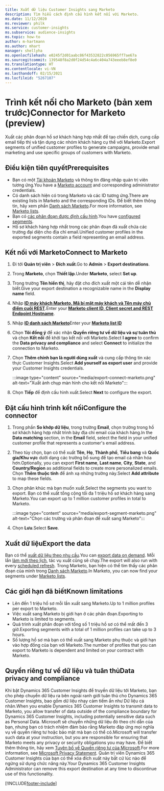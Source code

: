```yaml
---
title: Xuất dữ liệu Customer Insights sang Marketo
description: Tìm hiểu cách định cấu hình kết nối với Marketo.
ms.date: 11/12/2020
ms.reviewer: philk
ms.service: customer-insights
ms.subservice: audience-insights
ms.topic: how-to
author: m-hartmann
ms.author: mhart
manager: shellyha
ms.openlocfilehash: e0245f2d01aabc86f43532822c056965ff7ae67a
ms.sourcegitcommit: 139548f8a2d0f24d54c4a6c404a743eeeb8ef8e0
ms.translationtype: HT
ms.contentlocale: vi-VN
ms.lasthandoff: 02/15/2021
ms.locfileid: "5267107"
---
```

# <a name="connector-for-marketo-preview"></a><span data-ttu-id="62088-103">Trình kết nối cho Marketo (bản xem trước)</span><span class="sxs-lookup"><span data-stu-id="62088-103">Connector for Marketo (preview)</span></span>

<span data-ttu-id="62088-104">Xuất các phân đoạn hồ sơ khách hàng hợp nhất để tạo chiến dịch, cung cấp email tiếp thị và tận dụng các nhóm khách hàng cụ thể với Marketo.</span><span class="sxs-lookup"><span data-stu-id="62088-104">Export segments of unified customer profiles to generate campaigns, provide email marketing and use specific groups of customers with Marketo.</span></span>

## <a name="prerequisites"></a><span data-ttu-id="62088-105">Điều kiện tiên quyết</span><span class="sxs-lookup"><span data-stu-id="62088-105">Prerequisites</span></span>

-   <span data-ttu-id="62088-106">Bạn có một [Tài khoản Marketo](https://login.marketo.com/) và thông tin đăng nhập quản trị viên tương ứng.</span><span class="sxs-lookup"><span data-stu-id="62088-106">You have a [Marketo account](https://login.marketo.com/) and corresponding administrator credentials.</span></span>
-   <span data-ttu-id="62088-107">Có danh sách hiện có trong Marketo và các ID tương ứng.</span><span class="sxs-lookup"><span data-stu-id="62088-107">There are existing lists in Marketo and the corresponding IDs.</span></span> <span data-ttu-id="62088-108">Để biết thêm thông tin, hãy xem phần [Danh sách Marketo](https://docs.marketo.com/display/public/DOCS/Understanding+Static+Lists).</span><span class="sxs-lookup"><span data-stu-id="62088-108">For more information, see [Marketo lists](https://docs.marketo.com/display/public/DOCS/Understanding+Static+Lists).</span></span>
-   <span data-ttu-id="62088-109">Bạn có [các phân đoạn được định cấu hình](segments.md).</span><span class="sxs-lookup"><span data-stu-id="62088-109">You have [configured segments](segments.md).</span></span>
-   <span data-ttu-id="62088-110">Hồ sơ khách hàng hợp nhất trong các phân đoạn đã xuất chứa các trường đại diện cho địa chỉ email.</span><span class="sxs-lookup"><span data-stu-id="62088-110">Unified customer profiles in the exported segments contain a field representing an email address.</span></span>

## <a name="connect-to-marketo"></a><span data-ttu-id="62088-111">Kết nối với Marketo</span><span class="sxs-lookup"><span data-stu-id="62088-111">Connect to Marketo</span></span>

1. <span data-ttu-id="62088-112">Đi tới **Quản trị viên** > **Đích xuất**.</span><span class="sxs-lookup"><span data-stu-id="62088-112">Go to **Admin** > **Export destinations**.</span></span>

1. <span data-ttu-id="62088-113">Trong **Marketo**, chọn **Thiết lập**.</span><span class="sxs-lookup"><span data-stu-id="62088-113">Under **Marketo**, select **Set up**.</span></span>

1. <span data-ttu-id="62088-114">Trong trường **Tên hiển thị**, hãy đặt cho đích xuất một cái tên dễ nhận biết.</span><span class="sxs-lookup"><span data-stu-id="62088-114">Give your export destination a recognizable name in the **Display name** field.</span></span>

1. <span data-ttu-id="62088-115">Nhập **[ID máy khách Marketo, Mã bí mật máy khách và Tên máy chủ điểm cuối REST](https://developers.marketo.com/rest-api/authentication/)**.</span><span class="sxs-lookup"><span data-stu-id="62088-115">Enter your **[Marketo client ID, Client secret and REST Endpoint Hostname](https://developers.marketo.com/rest-api/authentication/)**.</span></span>

1. <span data-ttu-id="62088-116">Nhập **[ID danh sách Marketo](https://docs.marketo.com/display/public/DOCS/Understanding+Static+Lists)**</span><span class="sxs-lookup"><span data-stu-id="62088-116">Enter your **[Marketo list ID](https://docs.marketo.com/display/public/DOCS/Understanding+Static+Lists)**</span></span> 

1. <span data-ttu-id="62088-117">Chọn **Tôi đồng ý** để xác nhận **Quyền riêng tư về dữ liệu và sự tuân thủ** và chọn **Kết nối** để khởi tạo kết nối với Marketo.</span><span class="sxs-lookup"><span data-stu-id="62088-117">Select **I agree** to confirm the **Data privacy and compliance** and select **Connect** to initialize the connection to Marketo.</span></span>

1. <span data-ttu-id="62088-118">Chọn **Thêm chính bạn là người dùng xuất** và cung cấp thông tin xác thực Customer Insights.</span><span class="sxs-lookup"><span data-stu-id="62088-118">Select **Add yourself as export user** and provide your Customer Insights credentials.</span></span>

   :::image type="content" source="media/export-connect-marketo.png" alt-text="Xuất ảnh chụp màn hình cho kết nối Marketo":::

1. <span data-ttu-id="62088-120">Chọn **Tiếp** để định cấu hình xuất.</span><span class="sxs-lookup"><span data-stu-id="62088-120">Select **Next** to configure the export.</span></span>

## <a name="configure-the-connector"></a><span data-ttu-id="62088-121">Đặt cấu hình trình kết nối</span><span class="sxs-lookup"><span data-stu-id="62088-121">Configure the connector</span></span>

1. <span data-ttu-id="62088-122">Trong phần **So khớp dữ liệu**, trong trường **Email**, chọn trường trong hồ sơ khách hàng hợp nhất trình bày địa chỉ email của khách hàng.</span><span class="sxs-lookup"><span data-stu-id="62088-122">In the **Data matching** section, in the **Email** field, select the field in your unified customer profile that represents a customer's email address.</span></span> 

1. <span data-ttu-id="62088-123">Theo tùy chọn, bạn có thể xuất **Tên**, **Họ**, **Thành phố**, **Tiểu bang** và **Quốc gia/Khu vực** dưới dạng các trường bổ sung để tạo email cá nhân hóa hơn.</span><span class="sxs-lookup"><span data-stu-id="62088-123">Optionally, you can export **First name**, **Last name**, **City**, **State**, and **Country/Region**  as additional fields to create more personalized emails.</span></span> <span data-ttu-id="62088-124">Chọn **Thêm thuộc tính** để ánh xạ những trường này.</span><span class="sxs-lookup"><span data-stu-id="62088-124">Select **Add attribute** to map these fields.</span></span>

1. <span data-ttu-id="62088-125">Chọn phân khúc mà bạn muốn xuất.</span><span class="sxs-lookup"><span data-stu-id="62088-125">Select the segments you want to export.</span></span> <span data-ttu-id="62088-126">Bạn có thể xuất tổng cộng tối đa 1 triệu hồ sơ khách hàng sang Marketo.</span><span class="sxs-lookup"><span data-stu-id="62088-126">You can export up to 1 million customer profiles in total to Marketo.</span></span>

   :::image type="content" source="media/export-segment-marketo.png" alt-text="Chọn các trường và phân đoạn để xuất sang Marketo":::

1. <span data-ttu-id="62088-128">Chọn **Lưu**.</span><span class="sxs-lookup"><span data-stu-id="62088-128">Select **Save**.</span></span>

## <a name="export-the-data"></a><span data-ttu-id="62088-129">Xuất dữ liệu</span><span class="sxs-lookup"><span data-stu-id="62088-129">Export the data</span></span>

<span data-ttu-id="62088-130">Bạn có thể [xuất dữ liệu theo nhu cầu](export-destinations.md).</span><span class="sxs-lookup"><span data-stu-id="62088-130">You can [export data on demand](export-destinations.md).</span></span> <span data-ttu-id="62088-131">Mỗi lần [làm mới theo lịch](system.md#schedule-tab), tác vụ xuất cũng sẽ chạy.</span><span class="sxs-lookup"><span data-stu-id="62088-131">The export will also run with every [scheduled refresh](system.md#schedule-tab).</span></span> <span data-ttu-id="62088-132">Trong Marketo, bạn hiện có thể tìm thấy các phân đoạn của mình trong [Danh sách Marketo](ttps://docs.marketo.com/display/public/DOCS/Understanding+Static+Lists).</span><span class="sxs-lookup"><span data-stu-id="62088-132">In Marketo, you can now find your segments under [Marketo lists](ttps://docs.marketo.com/display/public/DOCS/Understanding+Static+Lists).</span></span>

## <a name="known-limitations"></a><span data-ttu-id="62088-133">Các giới hạn đã biết</span><span class="sxs-lookup"><span data-stu-id="62088-133">Known limitations</span></span>

- <span data-ttu-id="62088-134">Lên đến 1 triệu hồ sơ mỗi lần xuất sang Marketo.</span><span class="sxs-lookup"><span data-stu-id="62088-134">Up to 1 million profiles per export to Marketo.</span></span>
- <span data-ttu-id="62088-135">Việc xuất sang Marketo bị giới hạn ở các phân đoạn.</span><span class="sxs-lookup"><span data-stu-id="62088-135">Exporting to Marketo is limited to segments.</span></span>
- <span data-ttu-id="62088-136">Quá trình xuất phân đoạn với tổng số 1 triệu hồ sơ có thể mất đến 3 giờ.</span><span class="sxs-lookup"><span data-stu-id="62088-136">Exporting segments with a total of 1 million profiles can take up to 3 hours.</span></span> 
- <span data-ttu-id="62088-137">Số lượng hồ sơ mà bạn có thể xuất sang Marketo phụ thuộc và giới hạn vào hợp đồng của bạn với Marketo.</span><span class="sxs-lookup"><span data-stu-id="62088-137">The number of profiles that you can export to Marketo is dependent and limited on your contract with Marketo.</span></span>

## <a name="data-privacy-and-compliance"></a><span data-ttu-id="62088-138">Quyền riêng tư về dữ liệu và tuân thủ</span><span class="sxs-lookup"><span data-stu-id="62088-138">Data privacy and compliance</span></span>

<span data-ttu-id="62088-139">Khi bật Dynamics 365 Customer Insights để truyền dữ liệu tới Marketo, bạn cho phép chuyển dữ liệu ra bên ngoài ranh giới tuân thủ cho Dynamics 365 Customer Insights, bao gồm dữ liệu nhạy cảm tiềm ẩn như Dữ liệu cá nhân.</span><span class="sxs-lookup"><span data-stu-id="62088-139">When you enable Dynamics 365 Customer Insights to transmit data to Marketo, you allow transfer of data outside of the compliance boundary for Dynamics 365 Customer Insights, including potentially sensitive data such as Personal Data.</span></span> <span data-ttu-id="62088-140">Microsoft sẽ chuyển những dữ liệu đó theo chỉ dẫn của bạn, nhưng bạn có trách nhiệm đảm bảo rằng Marketo đáp ứng mọi nghĩa vụ về quyền riêng tư hoặc bảo mật mà bạn có thể có.</span><span class="sxs-lookup"><span data-stu-id="62088-140">Microsoft will transfer such data at your instruction, but you are responsible for ensuring that Marketo meets any privacy or security obligations you may have.</span></span> <span data-ttu-id="62088-141">Để biết thêm thông tin, hãy xem [Tuyên bố về Quyền riêng tư của Microsoft](https://go.microsoft.com/fwlink/?linkid=396732).</span><span class="sxs-lookup"><span data-stu-id="62088-141">For more information, see [Microsoft Privacy Statement](https://go.microsoft.com/fwlink/?linkid=396732).</span></span>
<span data-ttu-id="62088-142">Quản trị viên Dynamics 365 Customer Insights của bạn có thể xóa đích xuất này bất cứ lúc nào để ngừng sử dụng chức năng này.</span><span class="sxs-lookup"><span data-stu-id="62088-142">Your Dynamics 365 Customer Insights Administrator can remove this export destination at any time to discontinue use of this functionality.</span></span>


[!INCLUDE[footer-include](../includes/footer-banner.md)]